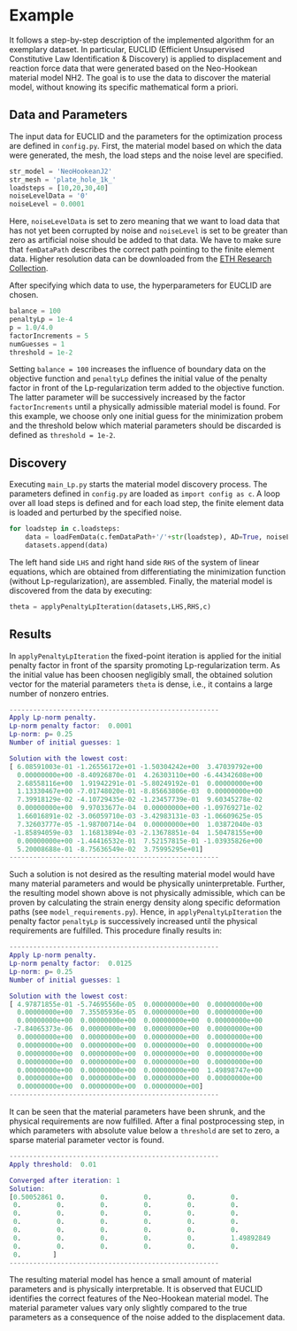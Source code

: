 # Example
It follows a step-by-step description of the implemented algorithm for an exemplary dataset.
In particular, EUCLID (Efficient Unsupervised Constitutive Law Identification & Discovery) is applied to displacement and reaction force data that were generated based on the Neo-Hookean material model NH2.
The goal is to use the data to discover the material model, without knowing its specific mathematical form a priori.

## Data and Parameters
The input data for EUCLID and the parameters for the optimization process are defined in `config.py`.
First, the material model based on which the data were generated, the mesh, the load steps and the noise level are specified.
```Python
str_model = 'NeoHookeanJ2'
str_mesh = 'plate_hole_1k_'
loadsteps = [10,20,30,40]
noiseLevelData = '0'
noiseLevel = 0.0001
```
Here, `noiseLevelData` is set to zero meaning that we want to load data that has not yet been corrupted by noise
and `noiseLevel` is set to be greater than zero as artificial noise should be added to that data.
We have to make sure that `femDataPath` describes the correct path pointing to the finite element data.
Higher resolution data can be downloaded from the <a href="https://www.research-collection.ethz.ch/handle/20.500.11850/481215" target="_blank">ETH Research Collection</a>.

After specifying which data to use, the hyperparameters for EUCLID are chosen.
```Python
balance = 100
penaltyLp = 1e-4
p = 1.0/4.0
factorIncrements = 5
numGuesses = 1
threshold = 1e-2
```
Setting `balance = 100` increases the influence of boundary data on the objective function
and `penaltyLp` defines the initial value of the penalty factor in front of the Lp-regularization term added to the objective function.
The latter parameter will be successively increased by the factor `factorIncrements` until a physically admissible material model is found.
For this example, we choose only one initial guess for the minimization probem
and the threshold below which material parameters should be discarded is defined as `threshold = 1e-2`. 

## Discovery
Executing `main_Lp.py` starts the material model discovery process.
The parameters defined in `config.py` are loaded as `import config as c`.
A loop over all load steps is defined and for each load step, the finite element data is loaded and perturbed by the specified noise.
```Python
for loadstep in c.loadsteps:
	data = loadFemData(c.femDataPath+'/'+str(loadstep), AD=True, noiseLevel = c.noiseLevel, noiseType = 'displacement')
	datasets.append(data)
```
The left hand side `LHS` and right hand side `RHS` of the system of linear equations, which are obtained from differentiating the minimization function (without Lp-regularization), are assembled.
Finally, the material model is discovered from the data by executing:
```Python
theta = applyPenaltyLpIteration(datasets,LHS,RHS,c)
```

## Results
In `applyPenaltyLpIteration` the fixed-point iteration is applied for the initial penalty factor in front of the sparsity promoting Lp-regularization term.
As the initial value has been choosen negligibly small, the obtained solution vector for the material parameters `theta` is dense, i.e., it contains a large number of nonzero entries.
```Matlab
-----------------------------------------------------
Apply Lp-norm penalty.
Lp-norm penalty factor:  0.0001
Lp-norm: p= 0.25
Number of initial guesses: 1

Solution with the lowest cost:
[ 6.08591003e-01 -1.26556172e+01 -1.50304242e+00  3.47039792e+00
  0.00000000e+00 -8.40926870e-01  4.26303110e+00 -6.44342608e+00
  2.68558116e+00  1.91942291e-01 -5.80249192e-01  0.00000000e+00
  1.13330467e+00 -7.01748020e-01 -8.85663806e-03  0.00000000e+00
  7.39918129e-02 -4.10729435e-02 -1.23457739e-01  9.60345278e-02
  0.00000000e+00  9.97033677e-04  0.00000000e+00 -1.09769271e-02
  1.66016891e-02 -3.06059710e-03 -3.42983131e-03 -1.06609625e-05
  7.32603777e-05 -1.98700714e-04  0.00000000e+00  1.03872040e-03
 -1.85894059e-03  1.16813894e-03 -2.13678851e-04  1.50478155e+00
  0.00000000e+00 -1.44416532e-01  7.52157815e-01 -1.03935826e+00
  5.20008688e-01 -8.75636549e-02  3.75995295e+01]
-----------------------------------------------------
```
Such a solution is not desired as the resulting material model would have many material parameters and would be physically uninterpretable.
Further, the resulting model shown above is not physically admissible,
which can be proven by calculating the strain energy density along specific deformation paths (see `model_requirements.py`).
Hence, in `applyPenaltyLpIteration` the penalty factor `penaltyLp` is successively increased until the physical requirements are fulfilled.
This procedure finally results in:
```Matlab
-----------------------------------------------------
Apply Lp-norm penalty.
Lp-norm penalty factor:  0.0125
Lp-norm: p= 0.25
Number of initial guesses: 1

Solution with the lowest cost:
[ 4.97871855e-01 -5.74695560e-05  0.00000000e+00  0.00000000e+00
  0.00000000e+00  7.35505936e-05  0.00000000e+00  0.00000000e+00
  0.00000000e+00  0.00000000e+00  0.00000000e+00  0.00000000e+00
 -7.84065373e-06  0.00000000e+00  0.00000000e+00  0.00000000e+00
  0.00000000e+00  0.00000000e+00  0.00000000e+00  0.00000000e+00
  0.00000000e+00  0.00000000e+00  0.00000000e+00  0.00000000e+00
  0.00000000e+00  0.00000000e+00  0.00000000e+00  0.00000000e+00
  0.00000000e+00  0.00000000e+00  0.00000000e+00  0.00000000e+00
  0.00000000e+00  0.00000000e+00  0.00000000e+00  1.49898747e+00
  0.00000000e+00  0.00000000e+00  0.00000000e+00  0.00000000e+00
  0.00000000e+00  0.00000000e+00  0.00000000e+00]
-----------------------------------------------------
```
It can be seen that the material parameters have been shrunk, and the physical requirements are now fulfilled.
After a final postprocessing step, in which parameters with absolute value below a `threshold` are set to zero, a sparse material parameter vector is found.
```Matlab
-----------------------------------------------------
Apply threshold:  0.01

Converged after iteration: 1
Solution:
[0.50052861 0.         0.         0.         0.         0.
 0.         0.         0.         0.         0.         0.
 0.         0.         0.         0.         0.         0.
 0.         0.         0.         0.         0.         0.
 0.         0.         0.         0.         0.         0.
 0.         0.         0.         0.         0.         1.49892849
 0.         0.         0.         0.         0.         0.
 0.        ]
-----------------------------------------------------
```
The resulting material model has hence a small amount of material parameters and is physically interpretable.
It is observed that EUCLID identifies the correct features of the Neo-Hookean material model.
The material parameter values vary only slightly compared to the true parameters as a consequence of the noise added to the displacement data.



